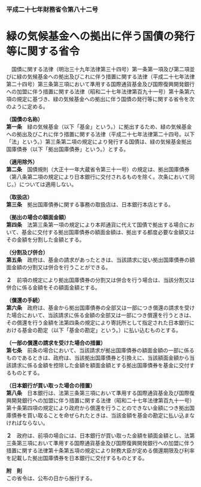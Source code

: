 ### 平成二十七年財務省令第八十二号  
# 緑の気候基金への拠出に伴う国債の発行等に関する省令  
　国債に関する法律（明治三十九年法律第三十四号）第一条第一項及び第二項並びに緑の気候基金への拠出及びこれに伴う措置に関する法律（平成二十七年法律第二十四号）第三条第三項において準用する国際通貨基金及び国際復興開発銀行への加盟に伴う措置に関する法律（昭和二十七年法律第百九十一号）第十条第六項の規定に基づき、緑の気候基金への拠出に伴う国債の発行等に関する省令を次のように定める。  
  
**（国債の名称）**  
**第一条**　緑の気候基金（以下「基金」という。）に拠出するため、緑の気候基金への拠出及びこれに伴う措置に関する法律（平成二十七年法律第二十四号。以下「法」という。）第三条第二項の規定により発行する国債は、緑の気候基金拠出国庫債券（以下「拠出国庫債券」という。）とする。  
  
**（適用除外）**  
**第二条**　国債規則（大正十一年大蔵省令第三十一号）の規定は、拠出国庫債券（第八条第二項の規定により日本銀行に交付されるものを除く。次条において同じ。）については適用しない。  
  
**（取扱店）**  
**第三条**　拠出国庫債券に関する事務の取扱店は、日本銀行本店とする。  
  
**（拠出の場合の額面金額）**  
**第四条**　法第三条第一項の規定により本邦通貨に代えて国債で拠出する場合において、基金に交付する拠出国庫債券の額面金額は、拠出する都度必要な金額又はその金額を分割した金額とする。  
  
**（分割及び併合）**  
**第五条**　政府は、基金の請求があったときは、当該請求に従い拠出国庫債券の額面金額の分割又は併合を行うことができる。  
  
**２**　前項の規定により拠出国庫債券の分割又は併合を行う場合は、当該分割又は併合に係る金額をその額面金額とする。  
  
**（償還の手続）**  
**第六条**　政府は、基金から拠出国庫債券の全部又は一部につき償還の請求を受けた場合において、当該請求に係る金額の全部又は一部につき償還を行うときは、その償還を行う金額を法第四条の規定により寄託所として指定された日本銀行における基金の勘定（以下「基金の勘定」という。）に払い込むものとする。  
  
**（一部の償還の請求を受けた場合の措置）**  
**第七条**　前条の場合において、当該請求が拠出国庫債券の額面金額の一部に係るものであるときは、政府は、当該拠出国庫債券と引換えに、当該額面金額から当該請求に係る金額を控除した金額を額面金額とする拠出国庫債券を基金に交付するものとする。  
  
**（日本銀行が買い取った場合の措置）**  
**第八条**　日本銀行は、法第三条第三項において準用する国際通貨基金及び国際復興開発銀行への加盟に伴う措置に関する法律（昭和二十七年法律第百九十一号）第十条第四項の規定により政府から償還を行うことのできない金額につき拠出国庫債券を買い取ることを命ぜられたときは、当該金額を基金の勘定に払い込まなければならない。  
  
**２**　政府は、前項の場合には、日本銀行が買い取った金額を額面金額とし、法第三条第三項において準用する国際通貨基金及び国際復興開発銀行への加盟に伴う措置に関する法律第十条第五項の規定により財務大臣が定める償還期限及び利率を記載した拠出国庫債券を日本銀行に交付するものとする。  
  
**附　則**  
この省令は、公布の日から施行する。  
  
